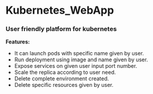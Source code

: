 # Kubernetes_WebApp
### User friendly platform for kubernetes


<b>Features:</b>
 * It can launch pods with specific name given by user.
 * Run deployment using image and name given by user.
 * Expose services on given user input port number.
 * Scale the replica according to user need.
 * Delete complete environment created.
 * Delete specific resources given by user.
